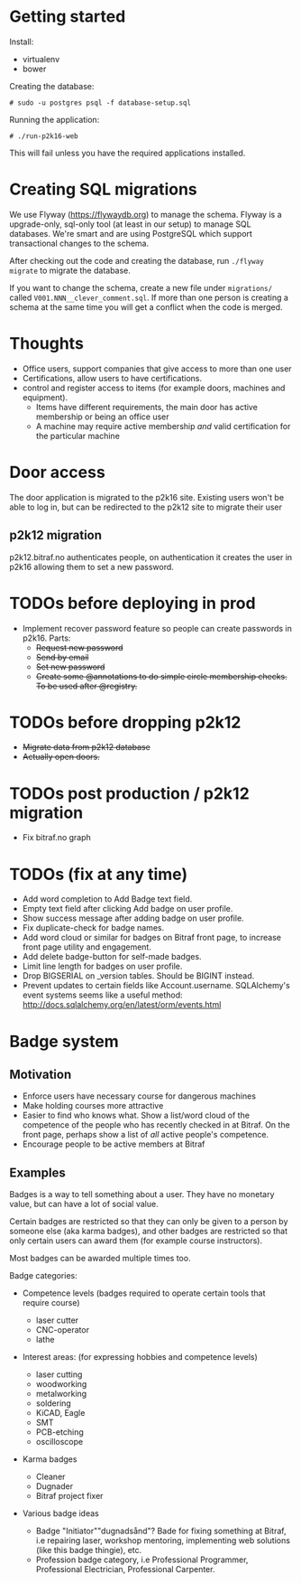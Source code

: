 # Getting started

Install:

- virtualenv
- bower

Creating the database:

    # sudo -u postgres psql -f database-setup.sql

Running the application:

    # ./run-p2k16-web

This will fail unless you have the required applications installed.

# Creating SQL migrations

We use Flyway (https://flywaydb.org) to manage the schema. Flyway is a upgrade-only, sql-only tool (at least in our
setup) to manage SQL databases. We're smart and are using PostgreSQL which support transactional changes to the schema.

After checking out the code and creating the database, run `./flyway migrate` to migrate the database.

If you want to change the schema, create a new file under `migrations/` called `V001.NNN__clever_comment.sql`. If more
than one person is creating a schema at the same time you will get a conflict when the code is merged.

# Thoughts

* Office users, support companies that give access to more than one user
* Certifications, allow users to have certifications.
* control and register access to items (for example doors, machines and equipment).
  * Items have different requirements, the main door has active membership or being an office user
  * A machine may require active membership *and* valid certification for the particular machine

# Door access

The door application is migrated to the p2k16 site. Existing users won't be able to log in, but can be redirected to
the p2k12 site to migrate their user

## p2k12 migration

p2k12.bitraf.no authenticates people, on authentication it creates the user in p2k16 allowing them to set a new password.

# TODOs before deploying in prod

* Implement recover password feature so people can create passwords in p2k16. Parts:
  * <s>Request new password</s>
  * <s>Send by email</s>
  * <s>Set new password</s>
  * <s>Create some @annotations to do simple circle membership checks. To be used after @registry.</s>

# TODOs before dropping p2k12

* <s>Migrate data from p2k12 database</s>
* <s>Actually open doors.</s>

# TODOs post production / p2k12 migration

* Fix bitraf.no graph

# TODOs (fix at any time)

* Add word completion to Add Badge text field.
* Empty text field after clicking Add badge on user profile.
* Show success message after adding badge on user profile.
* Fix duplicate-check for badge names.
* Add word cloud or similar for badges on Bitraf front page, to increase front page utility and engagement.
* Add delete badge-button for self-made badges.
* Limit line length for badges on user profile.
* Drop BIGSERIAL on _version tables. Should be BIGINT instead.
* Prevent updates to certain fields like Account.username.
  SQLAlchemy's event systems seems like a useful method: http://docs.sqlalchemy.org/en/latest/orm/events.html

# Badge system

## Motivation

 * Enforce users have necessary course for dangerous machines
 * Make holding courses more attractive
 * Easier to find who knows what. Show a list/word cloud of the competence of the people who has recently checked in at
   Bitraf. On the front page, perhaps show a list of *all* active people's competence.
 * Encourage people to be active members at Bitraf

## Examples

Badges is a way to tell something about a user. They have no monetary value, but can have a lot of social value.

Certain badges are restricted so that they can only be given to a person by someone else (aka karma badges), and other
badges are restricted so that only certain users can award them (for example course instructors).

Most badges can be awarded multiple times too.

Badge categories:

 * Competence levels (badges required to operate certain tools that require course)

   - laser cutter
   - CNC-operator
   - lathe

 * Interest areas: (for expressing hobbies and competence levels)

   - laser cutting
   - woodworking
   - metalworking
   - soldering
   - KiCAD, Eagle
   - SMT
   - PCB-etching
   - oscilloscope

 * Karma badges

   - Cleaner
   - Dugnader
   - Bitraf project fixer
   
 * Various badge ideas
    - Badge "Initiator"\"dugnadsånd"? Bade for fixing something at Bitraf, i.e repairing laser, workshop mentoring, implementing web solutions (like this badge thingie), etc.
    - Profession badge category, i.e Professional Programmer, Professional Electrician, Professional Carpenter.
